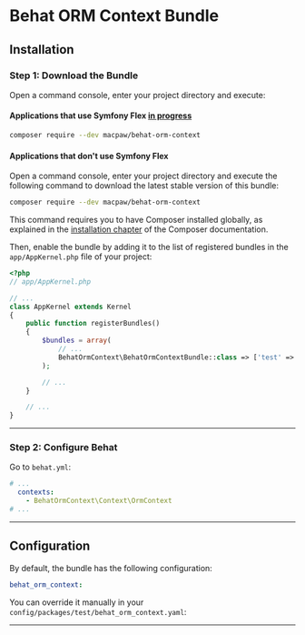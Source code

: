 # Behat ORM Context Bundle

## Installation

### Step 1: Download the Bundle

Open a command console, enter your project directory and execute:

#### Applications that use Symfony Flex [in progress](https://github.com/MacPaw/BehatRedisContext/issues/2)

```bash
composer require --dev macpaw/behat-orm-context
```

#### Applications that don't use Symfony Flex

Open a command console, enter your project directory and execute the following command to download the latest stable version of this bundle:

```bash
composer require --dev macpaw/behat-orm-context
```

This command requires you to have Composer installed globally, as explained
in the [installation chapter](https://getcomposer.org/doc/00-intro.md)
of the Composer documentation.


Then, enable the bundle by adding it to the list of registered bundles
in the `app/AppKernel.php` file of your project:

```php
<?php
// app/AppKernel.php

// ...
class AppKernel extends Kernel
{
    public function registerBundles()
    {
        $bundles = array(
            // ...
            BehatOrmContext\BehatOrmContextBundle::class => ['test' => true],
        );

        // ...
    }

    // ...
}
```

---

### Step 2: Configure Behat

Go to `behat.yml`:

```yaml
# ...
  contexts:
    - BehatOrmContext\Context\OrmContext
# ...
```

---

## Configuration

By default, the bundle has the following configuration:

```yaml
behat_orm_context:
```

You can override it manually in your `config/packages/test/behat_orm_context.yaml`:

---


